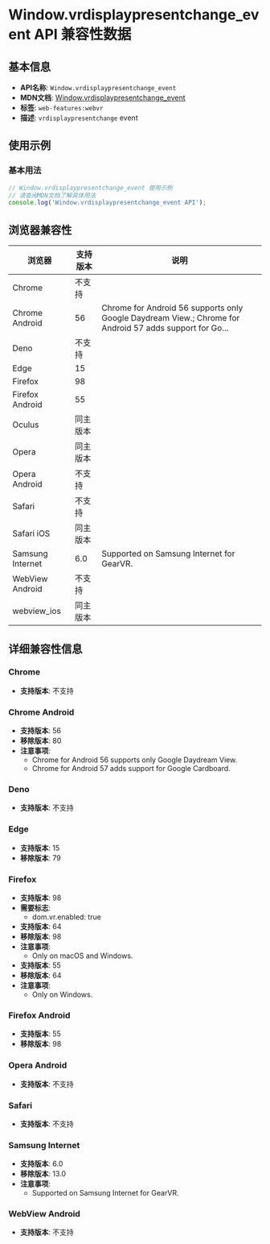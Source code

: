 # Window.vrdisplaypresentchange_event API 兼容性数据

## 基本信息

- **API名称**: `Window.vrdisplaypresentchange_event`
- **MDN文档**: [Window.vrdisplaypresentchange_event](https://developer.mozilla.org/docs/Web/API/Window/vrdisplaypresentchange_event)
- **标签**: `web-features:webvr`
- **描述**: `vrdisplaypresentchange` event

## 使用示例

### 基本用法

```javascript
// Window.vrdisplaypresentchange_event 使用示例
// 请查阅MDN文档了解具体用法
console.log('Window.vrdisplaypresentchange_event API');
```

## 浏览器兼容性

| 浏览器 | 支持版本 | 说明 |
|--------|----------|------|
| Chrome | 不支持 |  |
| Chrome Android | 56 | Chrome for Android 56 supports only Google Daydream View.; Chrome for Android 57 adds support for Go... |
| Deno | 不支持 |  |
| Edge | 15 |  |
| Firefox | 98 |  |
| Firefox Android | 55 |  |
| Oculus | 同主版本 |  |
| Opera | 同主版本 |  |
| Opera Android | 不支持 |  |
| Safari | 不支持 |  |
| Safari iOS | 同主版本 |  |
| Samsung Internet | 6.0 | Supported on Samsung Internet for GearVR. |
| WebView Android | 不支持 |  |
| webview_ios | 同主版本 |  |

## 详细兼容性信息

### Chrome

- **支持版本**: 不支持

### Chrome Android

- **支持版本**: 56
- **移除版本**: 80
- **注意事项**:
  - Chrome for Android 56 supports only Google Daydream View.
  - Chrome for Android 57 adds support for Google Cardboard.

### Deno

- **支持版本**: 不支持

### Edge

- **支持版本**: 15
- **移除版本**: 79

### Firefox

- **支持版本**: 98
- **需要标志**: 
  - dom.vr.enabled: true
- **支持版本**: 64
- **移除版本**: 98
- **注意事项**:
  - Only on macOS and Windows.
- **支持版本**: 55
- **移除版本**: 64
- **注意事项**:
  - Only on Windows.

### Firefox Android

- **支持版本**: 55
- **移除版本**: 98

### Opera Android

- **支持版本**: 不支持

### Safari

- **支持版本**: 不支持

### Samsung Internet

- **支持版本**: 6.0
- **移除版本**: 13.0
- **注意事项**:
  - Supported on Samsung Internet for GearVR.

### WebView Android

- **支持版本**: 不支持


